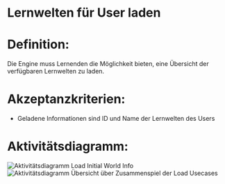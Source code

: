 # Lernwelten für User laden


# Definition:

Die Engine muss Lernenden die Möglichkeit bieten, eine Übersicht der verfügbaren Lernwelten zu laden.

# Akzeptanzkriterien:

- Geladene Informationen sind ID und Name der Lernwelten des Users

# Aktivitätsdiagramm:

![Aktivitätsdiagramm Load Initial World Info](imageEngineLoadInitialWorldInfo.png)
![Aktivitätsdiagramm Übersicht über Zusammenspiel der Load Usecases](imageEngineLoadWorldOverview.png)